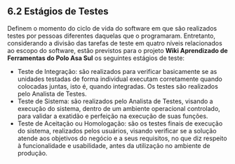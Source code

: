 ##  6.2 Estágios de Testes

  
Definem o momento do ciclo de vida do software em que são realizados testes por pessoas diferentes daquelas que o programaram. Entretanto, considerando a divisão das tarefas de teste em quatro níveis relacionados ao escopo do software, estão previstos para o projeto **Wiki Aprendizado de Ferramentas do Polo Asa Sul** os seguintes estágios de teste:

* Teste de Integração: são realizados para verificar basicamente se as unidades testadas de forma individual executam corretamente quando colocadas juntas, isto é, quando integradas. Os testes são realizados pelo Analista de Testes.
* Teste de Sistema: são realizados pelo Analista de Testes, visando a execução do sistema, dentro de um ambiente operacional controlado, para validar a exatidão e perfeição na execução de suas funções.
* Teste de Aceitação ou Homologação: são os testes finais de execução do sistema, realizados pelos usuários, visando verificar se a solução atende aos objetivos do negócio e a seus requisitos, no que diz respeito à funcionalidade e usabilidade, antes da utilização no ambiente de produção.



